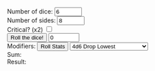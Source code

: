 <html>
     <head>
          <script type="text/javascript" src="tower.js"></script>
     </head>
     <body>
          <form  name="input" id="input" action="">
               <output name="rngQuote" id="rngQuote"></output>
               <br>
               <label for="numberDice">Number of dice:</label>
               <input type="number" name="numberDice" id="numberDice" value="6" max="999" min="1">
               <br>
               <label for="sides">Number of sides:</label>
               <input type="number" name="sides" id="sides" value="8" max="999" min="1">
               <br>
               <label for="critBox">Critical? (x2)</label>
               <input type="checkbox" id="critBox" name="critBox" value="1">
               <br>
               <button type="button" onClick="varSet()">Roll the dice!</button>
               <input type="number" name="mods" id="mods" value="0" max="999" min="-999">
               <br>
               <label for="mods">Modifiers: </label>
               <button type="button" onClick="statRoll()">Roll Stats</button>
               <select name="rollType" id="rollType">
                    <option value="fourDSixDrop">4d6 Drop Lowest</option>
                    <option value="threeDSix">3d6</option>
                    <option value="threeDSixDropPT">3d6 Drop Lowest + 3</option>
                    <option value="insanity">1d20 (use at your own risk)</option>
               </select>
               <br>
               <label for="total">Sum: </label>
               <output name="total" id="total"></output>
               <br>
               <label for="result">Result: </label>
               <output name="result" id="result"></output>
          </form>
     </body>
</html>
